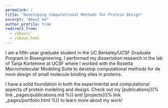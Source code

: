 ```yaml
---
permalink: /
title: "Developing Computational Methods for Protein Design"
excerpt: "About me"
author_profile: true
redirect_from: 
  - /about/
  - /about.html
---
```


I am a fifth-year graduate student in the UC Berkeley/UCSF Graduate Program in Bioengineering. I performed my 
dissertation research in the lab of Tanja Kortemme at UCSF where I worked with the Rosetta Macromolecular Modeling Suite
to develop computational methods for de novo design of small molecule binding sites in proteins. 

I have a solid foundation in both the experimental and computational aspects of protein modeling and design. Check out 
my [publications]({% link _pages/publications.md %}) and [projects]({% link _pages/portfolio.html %}) to learn more 
about my work!